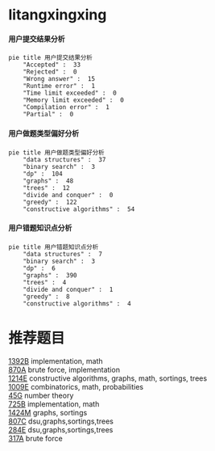 # litangxingxing

<!-- tabs:start -->



#### **用户提交结果分析**

```mermaid
pie title 用户提交结果分析
    "Accepted" :  33
    "Rejected" :  0
    "Wrong answer" :  15
    "Runtime error" :  1
    "Time limit exceeded" :  0
    "Memory limit exceeded" :  0
    "Compilation error" :  1
    "Partial" :  0
```

#### **用户做题类型偏好分析**

```mermaid
pie title 用户做题类型偏好分析
    "data structures" :  37
    "binary search" :  3
    "dp" :  104
    "graphs" :  48
    "trees" :  12
    "divide and conquer" :  0
    "greedy" :  122
    "constructive algorithms" :  54
```
#### **用户错题知识点分析**

```mermaid
pie title 用户错题知识点分析
    "data structures" :  7
    "binary search" :  3
    "dp" :  6
    "graphs" :  390
    "trees" :  4
    "divide and conquer" :  1
    "greedy" :  8
    "constructive algorithms" :  4
```



<!-- tabs:end -->
# 推荐题目
[1392B](https://codeforces.com/contest/1392/problem/B)		implementation,
                        math		  
[870A](https://codeforces.com/contest/870/problem/A)		brute force,
                        implementation		  
[1214E](https://codeforces.com/contest/1214/problem/E)		constructive algorithms,
                        graphs,
                        math,
                        sortings,
                        trees		  
[1009E](https://codeforces.com/contest/1009/problem/E)		combinatorics,
                        math,
                        probabilities		  
[45G](https://codeforces.com/contest/45/problem/G)		number theory		  
[725B](https://codeforces.com/contest/725/problem/B)		implementation,
                        math		  
[1424M](https://codeforces.com/contest/1424/problem/M)		graphs,
                        sortings		  
[807C](https://codeforces.com/contest/807/problem/C)		dsu,graphs,sortings,trees		  
[284E](https://codeforces.com/contest/284/problem/E)		dsu,graphs,sortings,trees		  
[317A](https://codeforces.com/contest/317/problem/A)		brute force		  
